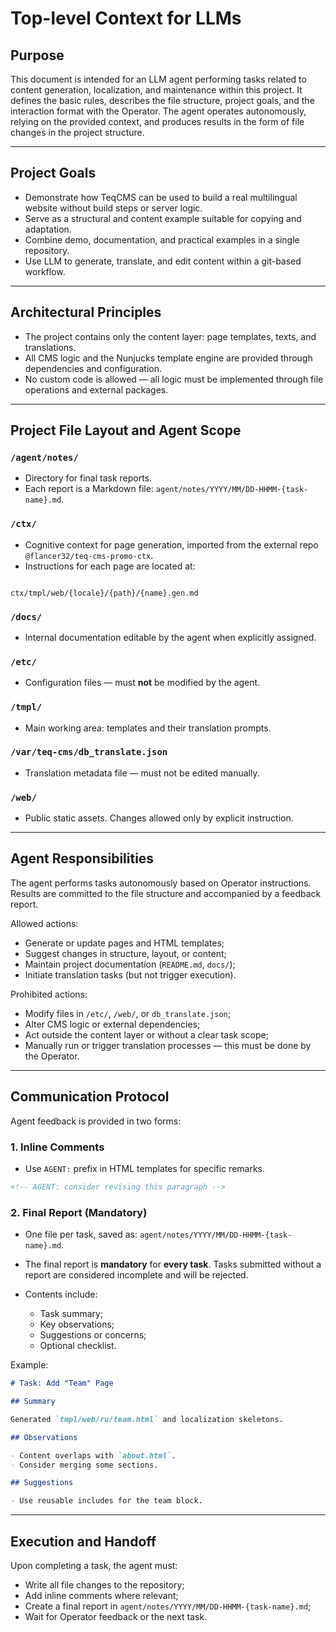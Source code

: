# Top-level Context for LLMs

## Purpose

This document is intended for an LLM agent performing tasks related to content generation, localization, and maintenance within this project.
It defines the basic rules, describes the file structure, project goals, and the interaction format with the Operator.
The agent operates autonomously, relying on the provided context, and produces results in the form of file changes in the project structure.

---

## Project Goals

- Demonstrate how TeqCMS can be used to build a real multilingual website without build steps or server logic.
- Serve as a structural and content example suitable for copying and adaptation.
- Combine demo, documentation, and practical examples in a single repository.
- Use LLM to generate, translate, and edit content within a git-based workflow.

---

## Architectural Principles

- The project contains only the content layer: page templates, texts, and translations.
- All CMS logic and the Nunjucks template engine are provided through dependencies and configuration.
- No custom code is allowed — all logic must be implemented through file operations and external packages.

---

## Project File Layout and Agent Scope

### `/agent/notes/`

 - Directory for final task reports.
 - Each report is a Markdown file: `agent/notes/YYYY/MM/DD-HHMM-{task-name}.md`.

### `/ctx/`

- Cognitive context for page generation, imported from the external repo `@flancer32/teq-cms-promo-ctx`.
- Instructions for each page are located at:

```

ctx/tmpl/web/{locale}/{path}/{name}.gen.md

```

### `/docs/`

- Internal documentation editable by the agent when explicitly assigned.

### `/etc/`

- Configuration files — must **not** be modified by the agent.

### `/tmpl/`

- Main working area: templates and their translation prompts.

### `/var/teq-cms/db_translate.json`

- Translation metadata file — must not be edited manually.

### `/web/`

- Public static assets. Changes allowed only by explicit instruction.

---

## Agent Responsibilities

The agent performs tasks autonomously based on Operator instructions.
Results are committed to the file structure and accompanied by a feedback report.

Allowed actions:

- Generate or update pages and HTML templates;
- Suggest changes in structure, layout, or content;
- Maintain project documentation (`README.md`, `docs/`);
- Initiate translation tasks (but not trigger execution).

Prohibited actions:

- Modify files in `/etc/`, `/web/`, or `db_translate.json`;
- Alter CMS logic or external dependencies;
- Act outside the content layer or without a clear task scope;
- Manually run or trigger translation processes — this must be done by the Operator.

---

## Communication Protocol

Agent feedback is provided in two forms:

### 1. Inline Comments

- Use `AGENT:` prefix in HTML templates for specific remarks.

```html
<!-- AGENT: consider revising this paragraph -->
```

### 2. Final Report (Mandatory)

* One file per task, saved as: `agent/notes/YYYY/MM/DD-HHMM-{task-name}.md`.
* The final report is **mandatory** for **every task**. Tasks submitted without a report are considered incomplete and will be rejected.
* Contents include:

    * Task summary;
    * Key observations;
    * Suggestions or concerns;
    * Optional checklist.

Example:

```md
# Task: Add "Team" Page

## Summary

Generated `tmpl/web/ru/team.html` and localization skeletons.

## Observations

- Content overlaps with `about.html`.
- Consider merging some sections.

## Suggestions

- Use reusable includes for the team block.
```

---

## Execution and Handoff

Upon completing a task, the agent must:

* Write all file changes to the repository;
* Add inline comments where relevant;
* Create a final report in `agent/notes/YYYY/MM/DD-HHMM-{task-name}.md`;
* Wait for Operator feedback or the next task.
